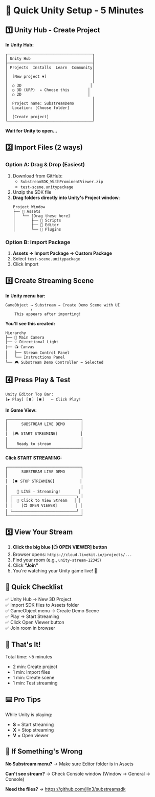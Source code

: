 # 🚀 Quick Unity Setup - 5 Minutes

## 1️⃣ Unity Hub - Create Project

**In Unity Hub:**
```
┌─────────────────────────────────────┐
│ Unity Hub                           │
├─────────────────────────────────────┤
│ Projects  Installs  Learn  Community│
│                                     │
│  [New project ▼]                    │
│                                     │
│  ○ 3D                              │
│  ○ 3D (URP)  ← Choose this        │
│  ○ 2D                             │
│                                     │
│  Project name: SubstreamDemo        │
│  Location: [Choose folder]          │
│                                     │
│  [Create project]                   │
└─────────────────────────────────────┘
```

**Wait for Unity to open...**

## 2️⃣ Import Files (2 ways)

### Option A: Drag & Drop (Easiest)
1. Download from GitHub:
   - `SubstreamSDK_WithProminentViewer.zip`
   - `test-scene.unitypackage`
2. Unzip the SDK file
3. **Drag folders directly into Unity's Project window**:
   ```
   Project Window
   ├── 📁 Assets
   │   └── [Drag these here]
   │       ├── 📁 Scripts
   │       ├── 📁 Editor
   │       └── 📁 Plugins
   ```

### Option B: Import Package
1. **Assets → Import Package → Custom Package**
2. Select `test-scene.unitypackage`
3. Click Import

## 3️⃣ Create Streaming Scene

**In Unity menu bar:**
```
GameObject → Substream → Create Demo Scene with UI
           ↑
    This appears after importing!
```

**You'll see this created:**
```
Hierarchy
├── 🎥 Main Camera
├── 💡 Directional Light
├── 📺 Canvas
│   ├── Stream Control Panel
│   └── Instructions Panel
└── 🎮 Substream Demo Controller ← Selected
```

## 4️⃣ Press Play & Test

```
Unity Editor Top Bar:
[▶️ Play] [⏸️] [⏹️]   ← Click Play!
```

**In Game View:**
```
┌────────────────────────────────┐
│      SUBSTREAM LIVE DEMO       │
│                                │
│  [🎮 START STREAMING]          │
│                                │
│    Ready to stream             │
└────────────────────────────────┘
```

**Click START STREAMING:**
```
┌────────────────────────────────┐
│      SUBSTREAM LIVE DEMO       │
│                                │
│  [⏹️ STOP STREAMING]           │
│                                │
│    🔴 LIVE - Streaming!        │
│ ┌────────────────────────────┐ │
│ │  🔗 Click to View Stream   │ │
│ │    [📺 OPEN VIEWER]        │ │
│ └────────────────────────────┘ │
└────────────────────────────────┘
```

## 5️⃣ View Your Stream

1. **Click the big blue [📺 OPEN VIEWER] button**
2. Browser opens: `https://cloud.livekit.io/projects/...`
3. Find your room (e.g., `unity-stream-12345`)
4. Click **"Join"**
5. You're watching your Unity game live! 🎉

## 📝 Quick Checklist

✅ Unity Hub → New 3D Project  
✅ Import SDK files to Assets folder  
✅ GameObject menu → Create Demo Scene  
✅ Play → Start Streaming  
✅ Click Open Viewer button  
✅ Join room in browser  

## 🎯 That's It!

Total time: ~5 minutes
- 2 min: Create project
- 1 min: Import files  
- 1 min: Create scene
- 1 min: Test streaming

## ⌨️ Pro Tips

While Unity is playing:
- **S** = Start streaming
- **X** = Stop streaming  
- **V** = Open viewer

## 🔧 If Something's Wrong

**No Substream menu?**
→ Make sure Editor folder is in Assets

**Can't see stream?**
→ Check Console window (Window → General → Console)

**Need the files?**
→ https://github.com/jlin3/substreamsdk
